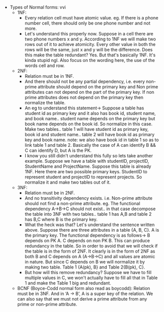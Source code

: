 - Types of Normal forms: vvi
	- 1NF: 
		- Every relation cell must have atomic value. eg. If there is a phone number cell, there should only be one phone number and not more.
		- Let's understand this properly now. Suppose in a cell there are two phone numbers x and y. According to 1NF we will make two rows out of it to achieve atomicity. Every other value in both the rows will be the same, just x and y will be the difference. Does this make the table redundant? Yes. But that's basically 1NF. It's kinda stupid ngl. Also focus on the wording here, the use of the words cell and row.
	- 2NF: 
		- Relation must be in 1NF.
		- And there should not be any partial dependency, i.e. every non-prime attribute should depend on the primary key and Non prime attributes can not depend on the part of the primary key.  If non prime attributes does not depend on the primary key then normalize the table. 
		- An eg to understand this statement-> Suppose a table has student id as primary key and it also has book id, student name, and book name.. student name depends on the primary key but book name depends on the book id. So normalize in this case. Make two tables.. table 1 will have student id as primary key, book id and student name.. table 2 will have book id as primary key and book name. note: we also have book id in table 1 so as to link table 1 and table 2. Basically the case of  A can identify B && C can identify D, but A is the PK.
		- I know you still didn't understand this fully so lets take another example. Suppose we have a table with studentID, projectID, StudentName and ProjectName. Suppose this table is already 1NF. Here there are two possible primary keys. StudentID to represent student and projectID to represent projects. So normalize it and make two tables out of it. 
	- 3NF: 
		- Relation must be in 2NF. 
		- And no transitivity dependency exists. i.e. Non-prime attribute should not find a non-prime attribute. eg. The functional dependency A->B->C should not exist.. in that case decompose the table into 3NF with two tables.. table 1 has A,B and table 2 has B,C where B is the primary key.
		- What the heck was that? Let's understand the sentence written above. Suppose there are three attributes in a table {A, B, C}. A is the primary key. The functional dependency is as follows-> B depends on PK A. C depends on non PK B. This can produce redundancy in the table. So in order to avoid that we will check if the table is in the form of 2NF. It clearly is in the form of 2NF as both B and C depends on A (A->B->C) and all values are atomic in nature. But since C depends on B we will normalize it by making two table. Table 1 {A(pk), B} and Table 2{B(pk), C}. 
		- But how will this remove redundancy? Suppose we have to fill multiple values in C, we won't actually have to fill all that in Table 1 and make the Table 1 big and redundant. 
	- BCNF (Boyce-Codd normal form also read as boycodd): Relation must be in 3NF. And in ‘A → B’, A is a super key of the relation. We can also say that we must not derive a prime attribute from any prime or non-prime attribute.